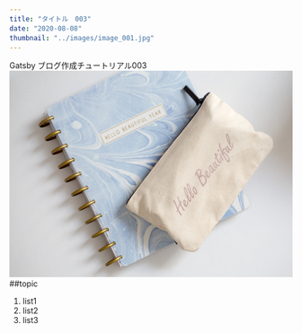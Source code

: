 ```yaml
---
title: "タイトル　003"
date: "2020-08-08"
thumbnail: "../images/image_001.jpg"
---
```


Gatsby ブログ作成チュートリアル003
![Sample](../images/image_001.jpg)
##topic

1. list1
2. list2
3. list3
